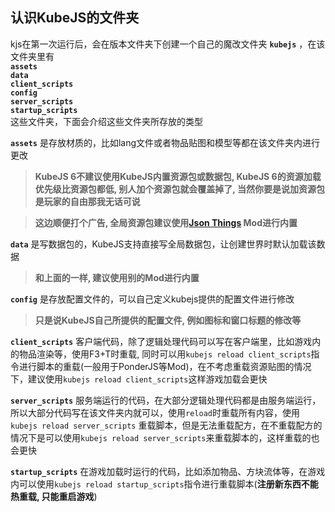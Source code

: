 ## 认识KubeJS的文件夹
kjs在第一次运行后，会在版本文件夹下创建一个自己的魔改文件夹 **`kubejs`** ，在该文件夹里有\
**`assets`**\
**`data`** \
**`client_scripts`** \
**`config`** \
**`server_scripts`**\
**`startup_scripts`**\
这些文件夹，下面会介绍这些文件夹所存放的类型

**`assets`** 是存放材质的，比如lang文件或者物品贴图和模型等都在该文件夹内进行更改
> **KubeJS 6不建议使用KubeJS内置资源包或数据包, KubeJS 6的资源加载优先级比资源包都低, 别人加个资源包就会覆盖掉了, 当然你要是说加资源包是玩家的自由那我无话可说**

> **这边顺便打个广告, 全局资源包建议使用[Json Things](https://www.mcmod.cn/class/7734.html) Mod进行内置**

**`data`** 是写数据包的，KubeJS支持直接写全局数据包，让创建世界时默认加载该数据
> **和上面的一样, 建议使用别的Mod进行内置**

**`config`** 是存放配置文件的，可以自己定义kubejs提供的配置文件进行修改
> **只是说KubeJS自己所提供的配置文件, 例如图标和窗口标题的修改等**

**`client_scripts`** 客户端代码，除了逻辑处理代码可以写在客户端里，比如游戏内的物品渲染等，使用F3+T时重载, 同时可以用`kubejs reload client_scripts`指令进行脚本的重载(一般用于PonderJS等Mod)，在不考虑重载资源贴图的情况下，建议使用`kubejs reload client_scripts`这样游戏加载会更快

**`server_scripts`** 服务端运行的代码，在大部分逻辑处理代码都是由服务端运行，所以大部分代码写在该文件夹内就可以，使用`reload`时重载所有内容，使用`kubejs reload server_scripts` 重载脚本，但是无法重载配方，在不重载配方的情况下是可以使用`kubejs reload server_scripts`来重载脚本的，这样重载的也会更快

**`startup_scripts`** 在游戏加载时运行的代码，比如添加物品、方块流体等，在游戏内可以使用`kubejs reload startup_scripts`指令进行重载脚本(**注册新东西不能热重载, 只能重启游戏**)
